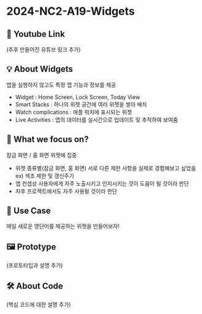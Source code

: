# 2024-NC2-A19-Widgets
## 🎥 Youtube Link
(추후 만들어진 유튜브 링크 추가)

## 💡 About Widgets
앱을 실행하지 않고도 특정 앱 기능과 정보를 제공
- Widget : Home Screen, Lock Screen, Today View
- Smart Stacks : 하나의 위젯 공간에 여러 위젯을 쌓아 배치
- Watch complications : 애플 워치에 표시되는 위젯
- Live Activities : 앱의 데이터를 실시간으로 업데이트 및 추적하여 보여줌

## 🎯 What we focus on?
잠금 화면 / 홈 화면 위젯에 집중
- 위젯 종류별(잠금 화면, 홈 화면) 서로 다른 제한 사항을 실제로 경험해보고 싶었음 
  ex) 색조 제한 및 갱신주기
- 앱 컨셉상 사용자에게 자주 노출시키고 인지시키는 것이 도움이 될 것이라 판단
- 차후 프로젝트에서도 자주 사용될 것이라 판단

## 💼 Use Case
매일 새로운 영단어를 제공하는 위젯을 만들어보자!

## 🖼️ Prototype
(프로토타입과 설명 추가)

## 🛠️ About Code
(핵심 코드에 대한 설명 추가)
